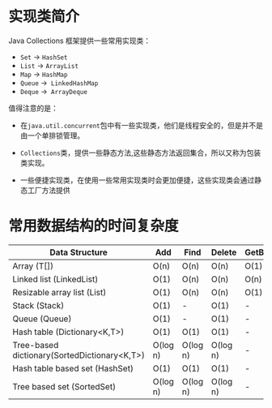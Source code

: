 # 实现类简介

Java Collections 框架提供一些常用实现类：

- `Set` -> `HashSet`
- `List` -> `ArrayList`
- `Map` -> `HashMap`
- `Queue` ->` LinkedHashMap`
- `Deque` ->` ArrayDeque`



值得注意的是：

- 在`java.util.concurrent`包中有一些实现类，他们是线程安全的，但是并不是由一个单排锁管理。

- `Collections`类，提供一些静态方法,这些静态方法返回集合，所以又称为包装类实现。

- 一些便捷实现类，在使用一些常用实现类时会更加便捷，这些实现类会通过静态工厂方法提供

# 常用数据结构的时间复杂度

| Data Structure                               | Add      | Find     | Delete   | GetByIndex |
| -------------------------------------------- | -------- | -------- | -------- | ---------- |
| Array (T[])                                  | O(n)     | O(n)     | O(n)     | O(1)       |
| Linked list (LinkedList<T>)                  | O(1)     | O(n)     | O(n)     | O(n)       |
| Resizable array list (List<T>)               | O(1)     | O(n)     | O(n)     | O(1)       |
| Stack (Stack<T>)                             | O(1)     | -        | O(1)     | -          |
| Queue (Queue<T>)                             | O(1)     | -        | O(1)     | -          |
| Hash table (Dictionary<K,T>)                 | O(1)     | O(1)     | O(1)     | -          |
| Tree-based dictionary(SortedDictionary<K,T>) | O(log n) | O(log n) | O(log n) | -          |
| Hash table based set (HashSet<T>)            | O(1)     | O(1)     | O(1)     | -          |
| Tree based set (SortedSet<T>)                | O(log n) | O(log n) | O(log n) | -          |